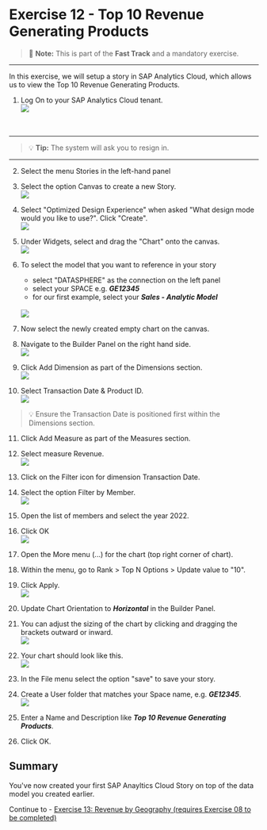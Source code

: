 # Exercise 12 - Top 10 Revenue Generating Products

> :memo: **Note:** This is part of the <strong>Fast Track</strong> and a mandatory exercise.

---

In this exercise, we will setup a story in SAP Analytics Cloud, which allows us to view the Top 10 Revenue Generating Products.

1. Log On to your SAP Analytics Cloud tenant.
<br>![](images/00_00_0221.png) 
<br>

---

>:bulb: **Tip:** The system will ask you to resign in.

---

2. Select the menu Stories in the left-hand panel

3. Select the option Canvas to create a new Story.
<br>![](images/00_00_0201.png) 

4. Select "Optimized Design Experience" when asked "What design mode would you like to use?". Click "Create".
<br>![](images/00_00_0222.png) 

5. Under Widgets, select and drag the "Chart" onto the canvas.
<br>![](images/00_00_0204.png)
6. To select the model that you want to reference in your story<br><ul><li>select "DATASPHERE" as the connection on the left panel</li><li>select your SPACE e.g. ***GE12345***</li><li>for our first example, select your ***Sales - Analytic Model***</li></ul>
<br>![](images/00_00_0205.png)

7. Now select the newly created empty chart on the canvas.
8. Navigate to the Builder Panel on the right hand side.
<br>![](images/00_00_0203.png) 


9. Click Add Dimension as part of the Dimensions section.
<br>![](images/00_00_0209.png) 

10. Select Transaction Date & Product ID.
<br>![](images/00_00_0202.png)
>:bulb: Ensure the Transaction Date is positioned first within the Dimensions section.  

11. Click Add Measure as part of the Measures section.
12. Select measure Revenue.
<br>![](images/00_00_0210.png)

13. Click on the Filter icon for dimension Transaction Date.
14. Select the option Filter by Member.
<br>![](images/00_00_0215.png) 
15. Open the list of members and select the year 2022.
16. Click OK
<br>![](images/00_00_0216_2.png)
17. Open the More menu (...) for the chart (top right corner of chart).
18. Within the menu, go to Rank > Top N Options > Update value to "10".
19. Click Apply.
<br>![](images/00_00_0220.png)

20. Update Chart Orientation to ***Horizontal*** in the Builder Panel.
21. You can adjust the sizing of the chart by clicking and dragging the brackets outward or inward.
<br>![](images/00_00_0223.png)

22. Your chart should look like this.
<br>![](images/00_00_0225.png) 

23. In the File menu select the option "save" to save your story.
24. Create a User folder that matches your Space name,  e.g. ***GE12345***.
<br>![](images/00_00_0224.png) 
25. Enter a Name and Description like ***Top 10 Revenue Generating Products***.
26. Click OK.

## Summary

You've now created your first SAP Anayltics Cloud Story on top of the data model you created earlier. 

Continue to - [Exercise 13: Revenue by Geography (requires Exercise 08 to be completed) ](../ex13/README.md)
